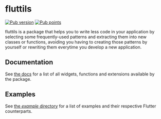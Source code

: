 # fluttils

[![Pub version](https://img.shields.io/pub/v/fluttils)](https://pub.dev/packages/fluttils) [![Pub points](https://badges.bar/fluttils/pub%20points)](https://pub.dev/packages/fluttils/score)

fluttils is a package that helps you to write less code in your application
by selecting some frequently-used patterns and extracting them into new classes
or functions, avoiding you having to creating those patterns by yourself or
rewriting them everytime you develop a new application.

## Documentation

See [the docs](https://pub.dev/documentation/fluttils/latest/fluttils/fluttils-library.html)
for a list of all widgets, functions and extensions available by the package.

## Examples

See [the *example* directory](https://github.com/enzo-santos/fluttils/tree/main/example) for a list of examples and their respective Flutter 
counterparts.
